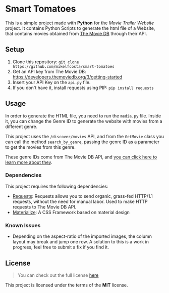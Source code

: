 # Smart Tomatoes

This is a simple project made with **Python** for the _Movie Trailer Website_ project.
It contains Python Scripts to generate the html file of a Website, that contains movies
obtained from [The Movie DB](https://www.themoviedb.org/) through their API. 

## Setup

1. Clone this repository: `git clone https://github.com/mikelfcosta/smart-tomatoes`
2. Get an API key from The Movie DB: https://developers.themoviedb.org/3/getting-started
3. Insert your API Key on the `api.py` file.
4. If you don't have it, install requests using PIP: `pip install requests`

## Usage

In order to generate the HTML file, you need to run the `media.py` file. Inside it, you can change the Genre ID to
generate the website with movies from a different genre. 

This project uses the `/discover/movies` API, and from the `GetMovie` class
you can call the method `search_by_genre`, passing the genre ID as a parameter to get the movies from this genre.

These genre IDs come from The Movie DB API,
and [you can click here to learn more about they](https://developers.themoviedb.org/3/genres).

### Dependencies

This project requires the following dependencies:

- [Requests](https://github.com/kennethreitz/requests): Requests allows you to send organic, grass-fed HTTP/1.1
requests, without the need for manual labor. Used to make HTTP requests to The Movie DB API.
- [Materialize](https://github.com/Dogfalo/materialize): A CSS Framework based on material design

### Known Issues

- Depending on the aspect-ratio of the imported images, the column layout may break and jump one row. A solution to
this is a work in progress, feel free to submit a fix if you find it.

## License

>You can check out the full license [here](https://github.com/mikelfcosta/smart-tomatoes/LICENSE)

This project is licensed under the terms of the **MIT** license.